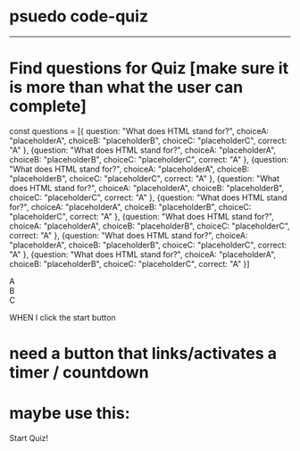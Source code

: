# psuedo code-quiz 
------

# Find questions for Quiz [make sure it is more than what the user can complete]
const questions = [{
    question: "What does HTML stand for?",
    choiceA: "placeholderA",
    choiceB: "placeholderB",
    choiceC: "placeholderC",
    correct: "A"
    },
    {question: "What does HTML stand for?",
    choiceA: "placeholderA",
    choiceB: "placeholderB",
    choiceC: "placeholderC",
    correct: "A"
    },
    {question: "What does HTML stand for?",
    choiceA: "placeholderA",
    choiceB: "placeholderB",
    choiceC: "placeholderC",
    correct: "A"
    },
    {question: "What does HTML stand for?",
    choiceA: "placeholderA",
    choiceB: "placeholderB",
    choiceC: "placeholderC",
    correct: "A"
    },
    {question: "What does HTML stand for?",
    choiceA: "placeholderA",
    choiceB: "placeholderB",
    choiceC: "placeholderC",
    correct: "A"
    },
    {question: "What does HTML stand for?",
    choiceA: "placeholderA",
    choiceB: "placeholderB",
    choiceC: "placeholderC",
    correct: "A"
    },
    {question: "What does HTML stand for?",
    choiceA: "placeholderA",
    choiceB: "placeholderB",
    choiceC: "placeholderC",
    correct: "A"
    },
    {question: "What does HTML stand for?",
    choiceA: "placeholderA",
    choiceB: "placeholderB",
    choiceC: "placeholderC",
    correct: "A"
    }]

<div id="choices">
<div class="choice" id="A" onclick="checkAnswer('A')">A</div>
<div class="choice" id="B" onclick="checkAnswer('B')">B</div>
<div class="choice" id="C" onclick="checkAnswer('C')">C</div>
</div>

WHEN I click the start button
# need a button that links/activates a timer / countdown
# maybe use this:
<div id="start"> Start Quiz! </div>
<div id="quiz" style="display: none;">

const start = document.getElementById("start");
const quiz = document.getElementById("quiz");
start.addEventListener("click", startQuiz);

function startQuiz(){
    start.style.display = "none";
    timer
    score
}

THEN a timer starts and I am presented with a question
<div id="timer">
<div id="counter"> </div>

    maybe use this:
var countdown = function(num) {
  for (var i = num; i > 0; i--) {
    console.log(i);
  }
};

    var num = 15;
    countdown(num);
    expect(console.log.calledWith()).to.eql([
    15,
    14,
    13,
    12,
    11,
    10,
    9,
    8,
    7,
    6,
    5,
    4,
    3,
    2,
    1
    ]);

WHEN I answer a question
# prompt / select (how do i do multiple choice?)
got that. 

THEN I am presented with another question
# activates next question

WHEN I answer a question incorrectly
# if else statements to determine correct answer, else being incorrect
function checkAnswer(answer){
    if(questions[runningQuestionsIndex].correct ==     ){
        score++;
        moreTimeInt(timer);
    }
    else {
        score--;
        lessTimeInt(timer);
    }



THEN time is subtracted from the clock
# if else (incorrect); -5 seconds from timer

WHEN all questions are answered or the timer reaches 0
THEN the game is over

WHEN the game is over
THEN I can save my initials and score
# prompt initials
# use prompt value (userInitials) + score and present 

